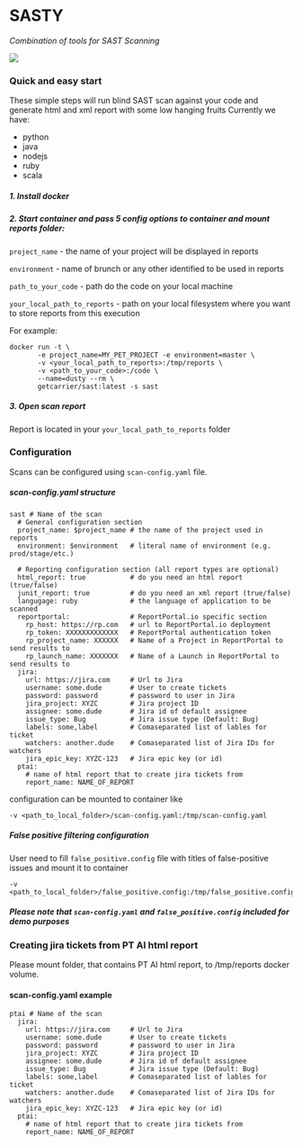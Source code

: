 # SASTY 
*Combination of tools for SAST Scanning*

[![](https://dockerbuildbadges.quelltext.eu/status.svg?organization=getcarrier&repository=sast)](https://hub.docker.com/r/getcarrier/sast/builds/)

### Quick and easy start
These simple steps will run blind SAST scan against your code and generate html and xml report with some low hanging fruits
Currently we have:
- python
- java
- nodejs
- ruby
- scala

##### 1. Install docker
 
##### 2. Start container and pass 5 config options to container and mount reports folder:

`project_name` - the name of your project will be displayed in reports

`environment` - name of brunch or any other identified to be used in reports

`path_to_your_code` - path do the code on your local machine

`your_local_path_to_reports` - path on your local filesystem where you want to store reports from this execution

For example:

``` 
docker run -t \
       -e project_name=MY_PET_PROJECT -e environment=master \
       -v <your_local_path_to_reports>:/tmp/reports \
       -v <path_to_your_code>:/code \
       --name=dusty --rm \
       getcarrier/sast:latest -s sast
```

##### 3. Open scan report
Report is located in your `your_local_path_to_reports` folder

### Configuration
Scans can be configured using `scan-config.yaml` file.

##### scan-config.yaml structure
```
sast # Name of the scan
  # General configuration section
  project_name: $project_name # the name of the project used in reports
  environment: $environment   # literal name of environment (e.g. prod/stage/etc.)
  
  # Reporting configuration section (all report types are optional)
  html_report: true           # do you need an html report (true/false)
  junit_report: true          # do you need an xml report (true/false)
  langugage: ruby             # the language of application to be scanned
  reportportal:               # ReportPortal.io specific section
    rp_host: https://rp.com   # url to ReportPortal.io deployment 
    rp_token: XXXXXXXXXXXXX   # ReportPortal authentication token
    rp_project_name: XXXXXX   # Name of a Project in ReportPortal to send results to
    rp_launch_name: XXXXXXX   # Name of a Launch in ReportPortal to send results to
  jira:
    url: https://jira.com     # Url to Jira
    username: some.dude       # User to create tickets
    password: password        # password to user in Jira
    jira_project: XYZC        # Jira project ID
    assignee: some.dude       # Jira id of default assignee
    issue_type: Bug           # Jira issue type (Default: Bug)
    labels: some,label        # Comaseparated list of lables for ticket
    watchers: another.dude    # Comaseparated list of Jira IDs for watchers
    jira_epic_key: XYZC-123   # Jira epic key (or id)
  ptai:
    # name of html report that to create jira tickets from
    report_name: NAME_OF_REPORT
```
configuration can be mounted to container like 
```
-v <path_to_local_folder>/scan-config.yaml:/tmp/scan-config.yaml
```

##### False positive filtering configuration
User need to fill `false_positive.config` file with titles of false-positive issues and mount it to container
```
-v <path_to_local_folder>/false_positive.config:/tmp/false_positive.config
```

##### Please note that `scan-config.yaml` and `false_positive.config` included for demo purposes

### Creating jira tickets from PT AI html report

Please mount folder, that contains PT AI html report, to /tmp/reports docker volume.

#### scan-config.yaml example
```
ptai # Name of the scan
  jira:
    url: https://jira.com     # Url to Jira
    username: some.dude       # User to create tickets
    password: password        # password to user in Jira
    jira_project: XYZC        # Jira project ID
    assignee: some.dude       # Jira id of default assignee
    issue_type: Bug           # Jira issue type (Default: Bug)
    labels: some,label        # Comaseparated list of lables for ticket
    watchers: another.dude    # Comaseparated list of Jira IDs for watchers
    jira_epic_key: XYZC-123   # Jira epic key (or id) 
  ptai:
    # name of html report that to create jira tickets from
    report_name: NAME_OF_REPORT
